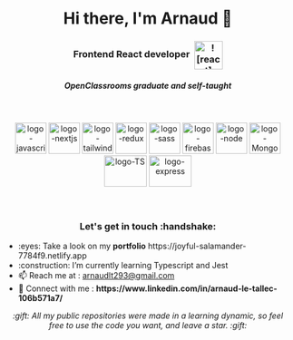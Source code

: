 <h1 align="center">Hi there, I'm Arnaud 👋</h1>
<h3 align="center">Frontend React developer&nbsp;
  <img align="center" width="50" alt="![react]" src="https://user-images.githubusercontent.com/101059956/215350636-9357d6c6-6757-495b-85b6-797262282342.png">
</h3>

<h5 align="center"><em>OpenClassrooms graduate and self-taught</em></h5>
<br/>
<br/>
<div display="flex" align="center">
 <img width="55" height="55" alt="logo-javascript" src="https://user-images.githubusercontent.com/101059956/215351091-597fe1f6-ab90-41a6-a57f-4e7a67074027.png">
 <img width="55" height="55" alt="logo-nextjs"src="https://user-images.githubusercontent.com/101059956/215351096-6a199906-4ab5-42a8-87b7-fae7c15534ab.png">
 <img width="55" height="55" alt="logo-tailwind" src="https://user-images.githubusercontent.com/101059956/215351104-d19e643e-91ed-451b-bf09-44a68e260033.png">
 <img width="55" height="55" alt="logo-redux" src="https://user-images.githubusercontent.com/101059956/215351113-f16e3e6c-3962-4cc7-a56b-906028b0c794.png">
 <img width="55" height="55" alt="logo-sass" src="https://user-images.githubusercontent.com/101059956/215351123-073a9fc5-2735-4d58-aa33-7349b0f8e3de.png">
 <img width="55" height="55" alt="logo-firebase" src="https://user-images.githubusercontent.com/101059956/215351128-d2a583dd-5784-4b29-a779-47ea71375b45.png">
 <img width="55" height="55" alt="logo-node" src="https://user-images.githubusercontent.com/101059956/215351138-5d7e297e-8e28-4127-b3b7-000ab6dec667.png">
 <img width="55" height="55" alt="logo-Mongo" src="https://user-images.githubusercontent.com/101059956/215351383-c127a4a6-21d3-4ed7-aa41-23be471ff94a.png">
 <img width="75" height="55" alt="logo-TS" src="https://user-images.githubusercontent.com/101059956/215351385-79c98ded-d1a8-49f0-a91d-71b93b7b44e4.png">
 <img width="75" height="55" alt="logo-express" src="https://user-images.githubusercontent.com/101059956/215351386-7457fab8-27c2-41c5-a7c7-69535500fed2.png">
<div>
  
<br/>
<br/>
  
<h3>Let's get in touch :handshake:</h3>
<ul align="left">
  <li> :eyes: Take a look on my <strong>portfolio</strong> https://joyful-salamander-7784f9.netlify.app</li>
  <li> :construction: I’m currently learning Typescript and Jest </li>
  <li>📫 Reach me at : <a href="mailto:arnaudlt293@gmail.com">arnaudlt293@gmail.com</a></li>
  <li>📱 Connect with me : <strong>https://www.linkedin.com/in/arnaud-le-tallec-106b571a7/</strong> </li>
</ul>

<p align="center"><em>:gift: All my public repositories were made in a learning dynamic, so feel free to use the code you want, and leave a star. :gift:</em></p>

<!--
**Arnaud293/Arnaud293** is a ✨ _special_ ✨ repository because its `README.md` (this file) appears on your GitHub profile.

Here are some ideas to get you started:

- 🔭 I’m currently working on ...
- 🌱 I’m currently learning ...
- 👯 Find me here ...

- ⚡ About me: ...
-->

